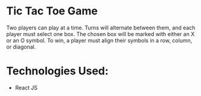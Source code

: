 # Tic Tac Toe Game

Two players can play at a time. Turns will alternate between them, and each player must select one box. The chosen box will be marked with either an X or an O symbol. To win, a player must align their symbols in a row, column, or diagonal.

# Technologies Used:

- React JS